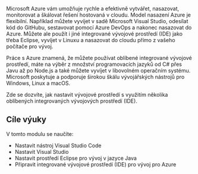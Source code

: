 Microsoft Azure vám umožňuje rychle a efektivně vytvářet, nasazovat, monitorovat a škálovat řešení hostovaná v cloudu. Model nasazení Azure je flexibilní. Například můžete vyvíjet v sadě Microsoft Visual Studio, odesílat kód do GitHubu, sestavovat pomocí Azure DevOps a nakonec nasazovat do Azure. Můžete ale použít i jiné integrované vývojové prostředí (IDE) jako třeba Eclipse, vyvíjet v Linuxu a nasazovat do cloudu přímo z vašeho počítače pro vývoj.

Práce s Azure znamená, že můžete používat oblíbené integrované vývojové prostředí, máte na výběr z množství programovacích jazyků od C# přes Javu až po Node.js a také můžete vyvíjet v libovolném operačním systému. Microsoft poskytuje a podporuje širokou škálu vývojářských nástrojů pro Windows, Linux a macOS.

Zde se dozvíte, jak nastavit vývojové prostředí s využitím několika oblíbených integrovaných vývojových prostředí (IDE).

## <a name="learning-objectives"></a>Cíle výuky

V tomto modulu se naučíte:

- Nastavit nástroj Visual Studio Code
- Nastavit Visual Studio
- Nastavit prostředí Eclipse pro vývoj v jazyce Java
- Připravit integrované vývojové prostředí (IDE) pro vývoj pro Azure